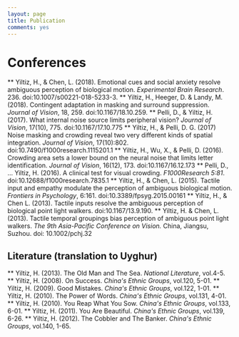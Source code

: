 ```yaml
---
layout: page
title: Publication
comments: yes
---
```


# Conferences


** Yiltiz, H., & Chen, L. (2018). Emotional cues and social anxiety resolve ambiguous perception of biological motion. *Experimental Brain Research*. 236. doi:10.1007/s00221-018-5233-3.
** Yiltiz, H., Heeger, D. & Landy, M. (2018). Contingent adaptation in masking and surround suppression. *Journal of Vision*, 18, 259. doi:10.1167/18.10.259.
** Pelli, D., & Yiltiz, H. (2017). What internal noise source limits peripheral vision? *Journal of Vision*, 17(10), 775. doi:10.1167/17.10.775
** Yiltiz, H., & Pelli, D. G. (2017) Noise masking and crowding reveal two very different kinds of spatial integration. *Journal of Vision*, 17(10):802. doi:10.7490/f1000research.1115201.1
** Yiltiz, H., Wu, X., & Pelli, D. (2016). Crowding area sets a lower bound on the neural noise that limits letter identification. *Journal of Vision*, 16(12), 173. doi:10.1167/16.12.173
** Pelli, D., … Yiltiz, H. (2016). A clinical test for visual crowding. *F1000Research 5:81*. doi:10.12688/f1000research.7835.1
** Yiltiz, H., & Chen, L. (2015). Tactile input and empathy modulate the perception of ambiguous biological motion. *Frontiers in  Psychology*, 6:161. doi:10.3389/fpsyg.2015.00161
** Yiltiz, H., & Chen L. (2013). Tactile inputs resolve the ambiguous perception of biological point light walkers. doi:10.1167/13.9.190.
** Yiltiz, H. & Chen, L. (2013). Tactile temporal groupings bias perception of ambiguous point light walkers. *The 9th Asia-Pacific Conference on Vision.* China, Jiangsu, Suzhou. doi: 10.1002/pchj.32

## Literature (translation to Uyghur)

** Yiltiz, H. (2013). The Old Man and The Sea. *National Literature*, vol.4-5.
** Yiltiz, H. (2008). On Success. *China's Ethnic Groups*, vol.120, 5-01.
** Yiltiz, H. (2009). Good Mistakes. *China's Ethnic Groups*, vol.122, 1-01.
** Yiltiz, H. (2010). The Power of Words. *China's Ethnic Groups*, vol.131, 4-01.
** Yiltiz, H. (2010). You Reap What You Sow. *China's Ethnic Groups*, vol.133, 6-01.
** Yiltiz, H. (2011). You Are Beautiful. *China's Ethnic Groups*, vol.139, 6-26.
** Yiltiz, H. (2012). The Cobbler and The Banker. *China's Ethnic Groups*, vol.140, 1-65.
